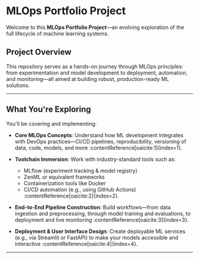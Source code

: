 # MLOps Portfolio Project

Welcome to this **MLOps Portfolio Project**—an evolving exploration of the full lifecycle of machine learning systems.

##  Project Overview

This repository serves as a hands-on journey through MLOps principles: from experimentation and model development to deployment, automation, and monitoring—all aimed at building robust, production-ready ML solutions.

---

## What You're Exploring

You'll be covering and implementing:

- **Core MLOps Concepts**: Understand how ML development integrates with DevOps practices—CI/CD pipelines, reproducibility, versioning of data, code, models, and more :contentReference[oaicite:1]{index=1}.

- **Toolchain Immersion**: Work with industry-standard tools such as:
  - MLflow (experiment tracking & model registry)
  - ZenML or equivalent frameworks
  - Containerization tools like Docker
  - CI/CD automation (e.g., using GitHub Actions) :contentReference[oaicite:2]{index=2}.

- **End-to-End Pipeline Construction**: Build workflows—from data ingestion and preprocessing, through model training and evaluations, to deployment and live monitoring :contentReference[oaicite:3]{index=3}.

- **Deployment & User Interface Design**: Create deployable ML services (e.g., via Streamlit or FastAPI) to make your models accessible and interactive :contentReference[oaicite:4]{index=4}.

---